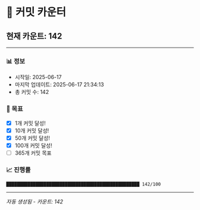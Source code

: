 # 🔢 커밋 카운터

## 현재 카운트: 142

---

### 📊 정보
- 시작일: 2025-06-17
- 마지막 업데이트: 2025-06-17 21:34:13
- 총 커밋 수: 142

### 🎯 목표
- [x] 1개 커밋 달성!
- [x] 10개 커밋 달성!
- [x] 50개 커밋 달성!
- [x] 100개 커밋 달성!
- [ ] 365개 커밋 목표

### 📈 진행률
```
██████████████████████████████████████████████████ 142/100
```

---
*자동 생성됨 - 카운트: 142*
